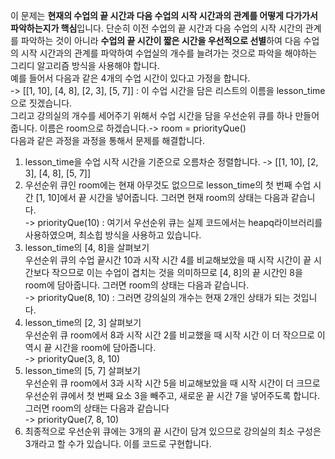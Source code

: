 이 문제는 **현재의 수업의 끝 시간과 다음 수업의 시작 시간과의 관계를 어떻게 다가가서 파악하는지가 핵심**입니다. 단순히 이전 수업의 끝 시간과 다음 수업의 시작 시간의 관계를 파악하는 것이 아니라 **수업의 끝 시간이 짧은 시간을 우선적으로 선별**하여 다음 수업의 시작 시간과의 관계를 파악하여 수업실의 개수를 늘려가는 것으로 파악을 해야하는 그리디 알고리즘 방식을 사용해야 합니다.  
예를 들어서 다음과 같은 4개의 수업 시간이 있다고 가정을 합니다.  
-> [[1, 10], [4, 8], [2, 3], [5, 7]] : 이 수업 시간을 담은 리스트의 이름을 lesson_time으로 짓겠습니다.  
그리고 강의실의 개수를 세어주기 위해서 수업 시간을 담을 우선순위 큐를 하나 만들어줍니다. 이름은 room으로 하겠습니다.-> room = priorityQue()  
다음과 같은 과정을 과정을 통해서 문제를 해결합니다.

1. lesson_time을 수업 시작 시간을 기준으로 오름차순 정렬합니다. -> [[1, 10], [2, 3], [4, 8], [5, 7]]
2. 우선순위 큐인 room에는 현재 아무것도 없으므로 lesson_time의 첫 번째 수업 시간 [1, 10]에서 끝 시간을 넣어줍니다. 그러면 현재 room의 상태는 다음과 같습니다.  
   -> priorityQue(10) : 여기서 우선순위 큐는 실제 코드에서는 heapq라이브러리를 사용하였으며, 최소힙 방식을 사용하고 있습니다.
3. lesson_time의 [4, 8]을 살펴보기  
   우선순위 큐의 수업 끝시간 10과 시작 시간 4를 비교해보았을 때 시작 시간이 끝 시간보다 작으므로 이는 수업이 겹치는 것을 의미하므로 [4, 8]의 끝 시간인 8을 room에 담아줍니다. 그러면 room의 상태는 다음과 같습니다.  
   -> priorityQue(8, 10) : 그러면 강의실의 개수는 현재 2개인 상태가 되는 것입니다.
4. lesson_time의 [2, 3] 살펴보기  
   우선순위 큐 room에서 8과 시작 시간 2를 비교했을 때 시작 시간 이 더 작으므로 이 역시 끝 시간을 room에 담아줍니다.  
   -> priorityQue(3, 8, 10)
5. lesson_time의 [5, 7] 살펴보기  
   우선순위 큐 room에서 3과 시작 시간 5을 비교해보았을 때 시작 시간이 더 크므로 우선순위 큐에서 첫 번째 요소 3을 빼주고, 새로운 끝 시간 7을 넣어주도록 합니다. 그러면 room의 상태는 다음과 같습니다  
   -> priorityQue(7, 8, 10)
6. 최종적으로 우선순위 큐에는 3개의 끝 시간이 담겨 있으므로 강의실의 최소 구성은 3개라고 할 수가 있습니다. 이를 코드로 구현합니다.
